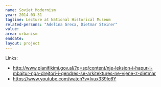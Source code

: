 ```yaml
---
name: Soviet Modernism
year: 2014-03-31
tagline: Lecture at National Historical Museum
related-persons: "Adelina Greca, Dietmar Steiner"
value:
area: urbanism
enddate:
layout: project
---
```


Links:
* <http://www.planifikimi.gov.al/?q=sq/content/nje-leksion-i-hapur-i-mbajtur-nga-drejtori-i-qendres-se-arkitektures-ne-vjene-z-dietmar>
* <https://www.youtube.com/watch?v=lvux339Ic6Y>
